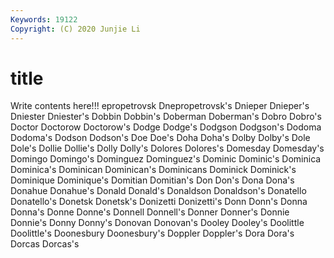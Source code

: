 ```yaml
---
Keywords: 19122
Copyright: (C) 2020 Junjie Li
---
```


# title

Write contents here!!!
epropetrovsk 
Dnepropetrovsk's 
Dnieper 
Dnieper's 
Dniester
Dniester's 
Dobbin 
Dobbin's 
Doberman 
Doberman's 
Dobro 
Dobro's 
Doctor 
Doctorow 
Doctorow's
Dodge 
Dodge's 
Dodgson 
Dodgson's 
Dodoma 
Dodoma's 
Dodson 
Dodson's 
Doe 
Doe's
Doha 
Doha's 
Dolby 
Dolby's 
Dole 
Dole's 
Dollie 
Dollie's 
Dolly 
Dolly's
Dolores 
Dolores's 
Domesday 
Domesday's 
Domingo 
Domingo's 
Dominguez 
Dominguez's 
Dominic 
Dominic's
Dominica 
Dominica's 
Dominican 
Dominican's 
Dominicans 
Dominick 
Dominick's 
Dominique 
Dominique's 
Domitian
Domitian's 
Don 
Don's 
Dona 
Dona's 
Donahue 
Donahue's 
Donald 
Donald's 
Donaldson
Donaldson's 
Donatello 
Donatello's 
Donetsk 
Donetsk's 
Donizetti 
Donizetti's 
Donn 
Donn's 
Donna
Donna's 
Donne 
Donne's 
Donnell 
Donnell's 
Donner 
Donner's 
Donnie 
Donnie's 
Donny
Donny's 
Donovan 
Donovan's 
Dooley 
Dooley's 
Doolittle 
Doolittle's 
Doonesbury 
Doonesbury's 
Doppler
Doppler's 
Dora 
Dora's 
Dorcas 
Dorcas's 
